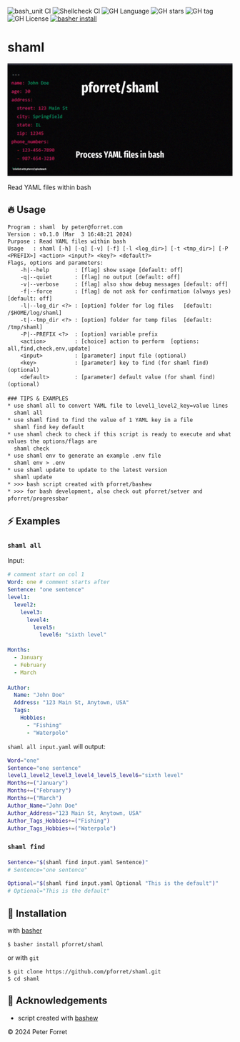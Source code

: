 ![bash_unit CI](https://github.com/pforret/shaml/workflows/bash_unit%20CI/badge.svg)
![Shellcheck CI](https://github.com/pforret/shaml/workflows/Shellcheck%20CI/badge.svg)
![GH Language](https://img.shields.io/github/languages/top/pforret/shaml)
![GH stars](https://img.shields.io/github/stars/pforret/shaml)
![GH tag](https://img.shields.io/github/v/tag/pforret/shaml)
![GH License](https://img.shields.io/github/license/pforret/shaml)
[![basher install](https://img.shields.io/badge/basher-install-white?logo=gnu-bash&style=flat)](https://www.basher.it/package/)

# shaml

![shaml](assets/url.download.215333.jpg)

Read YAML files within bash

## 🔥 Usage

```
Program : shaml  by peter@forret.com
Version : v0.1.0 (Mar  3 16:48:21 2024)
Purpose : Read YAML files within bash
Usage   : shaml [-h] [-q] [-v] [-f] [-l <log_dir>] [-t <tmp_dir>] [-P <PREFIX>] <action> <input?> <key?> <default?>
Flags, options and parameters:
    -h|--help        : [flag] show usage [default: off]
    -q|--quiet       : [flag] no output [default: off]
    -v|--verbose     : [flag] also show debug messages [default: off]
    -f|--force       : [flag] do not ask for confirmation (always yes) [default: off]
    -l|--log_dir <?> : [option] folder for log files   [default: /$HOME/log/shaml]
    -t|--tmp_dir <?> : [option] folder for temp files  [default: /tmp/shaml]
    -P|--PREFIX <?>  : [option] variable prefix
    <action>         : [choice] action to perform  [options: all,find,check,env,update]
    <input>          : [parameter] input file (optional)
    <key>            : [parameter] key to find (for shaml find) (optional)
    <default>        : [parameter] default value (for shaml find) (optional)

### TIPS & EXAMPLES
* use shaml all to convert YAML file to level1_level2_key=value lines
  shaml all
* use shaml find to find the value of 1 YAML key in a file
  shaml find key default
* use shaml check to check if this script is ready to execute and what values the options/flags are
  shaml check
* use shaml env to generate an example .env file
  shaml env > .env
* use shaml update to update to the latest version
  shaml update
* >>> bash script created with pforret/bashew
* >>> for bash development, also check out pforret/setver and pforret/progressbar
```

## ⚡️ Examples

### `shaml all`
Input:

```yaml
# comment start on col 1
Word: one # comment starts after
Sentence: "one sentence"
level1:
  level2:
    level3:
      level4:
        level5:
          level6: "sixth level"

Months:
  - January
  - February
  - March

Author:
  Name: "John Doe"
  Address: "123 Main St, Anytown, USA"
  Tags:
    Hobbies:
      - "Fishing"
      - "Waterpolo"
```

`shaml all input.yaml` will output:

```bash
Word="one"
Sentence="one sentence"
level1_level2_level3_level4_level5_level6="sixth level"
Months+=("January")
Months+=("February")
Months+=("March")
Author_Name="John Doe"
Author_Address="123 Main St, Anytown, USA"
Author_Tags_Hobbies+=("Fishing")
Author_Tags_Hobbies+=("Waterpolo")
```

### `shaml find`

```bash
Sentence="$(shaml find input.yaml Sentence)"
# Sentence="one sentence"
```

```bash
Optional="$(shaml find input.yaml Optional "This is the default")"
# Optional="This is the default"
```


## 🚀 Installation

with [basher](https://github.com/basherpm/basher)

	$ basher install pforret/shaml

or with `git`

	$ git clone https://github.com/pforret/shaml.git
	$ cd shaml

## 📝 Acknowledgements

* script created with [bashew](https://github.com/pforret/bashew)

&copy; 2024 Peter Forret
